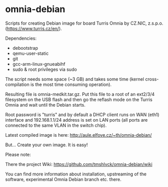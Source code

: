 omnia-debian
============

Scripts for creating Debian image for board Turris Omnia
by CZ.NIC, z.s.p.o. (https://www.turris.cz/en/).

Dependencies:

 * debootstrap
 * qemu-user-static
 * git
 * gcc-arm-linux-gnueabihf
 * sudo & root privileges via sudo

The script needs some space (~3 GB) and takes some time (kernel
cross-compilation is the most time consuming operation).

Resulting file is omnia-medkit.tar.gz. Put this file to a root of
an ext2/3/4 filesystem on the USB flash and then go the reflash mode
on the Turris Omnia and wait until the Debian starts.

Root password is "turris" and by default a DHCP client runs on WAN
(eth1) interface and 192.168.1.1/24 address is set on LAN ports (all
ports are connected to the same VLAN in the switch chip).

Latest compiled image is here:
http://aule.elfove.cz/~th/omnia-debian/

But... Create your own image. It is easy!

Please note:

There the project Wiki: https://github.com/tmshlvck/omnia-debian/wiki

You can find more information about installation, upstreaming of the
software, experimental Omnia Debian branch etc. there.

